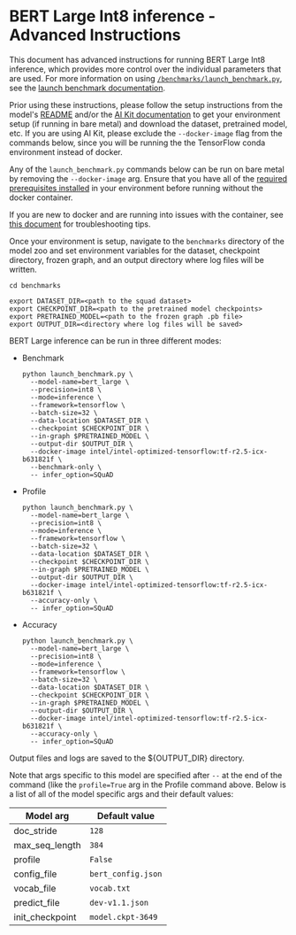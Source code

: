 <!--- 0. Title -->
<!-- This document is auto-generated using markdown fragments and the model-builder -->
<!-- To make changes to this doc, please change the fragments instead of modifying this doc directly -->
# BERT Large Int8 inference - Advanced Instructions

<!-- 10. Description -->
This document has advanced instructions for running BERT Large Int8
inference, which provides more control over the individual parameters that
are used. For more information on using [`/benchmarks/launch_benchmark.py`](/benchmarks/launch_benchmark.py),
see the [launch benchmark documentation](/docs/general/tensorflow/LaunchBenchmark.md).

Prior using these instructions, please follow the setup instructions from
the model's [README](README.md) and/or the
[AI Kit documentation](/docs/general/tensorflow/AIKit.md) to get your environment
setup (if running in bare metal) and download the dataset, pretrained model, etc.
If you are using AI Kit, please exclude the `--docker-image` flag from the
commands below, since you will be running the the TensorFlow conda environment
instead of docker.

<!-- 55. Docker arg -->
Any of the `launch_benchmark.py` commands below can be run on bare metal by
removing the `--docker-image` arg. Ensure that you have all of the
[required prerequisites installed](README.md#run-the-model) in your environment
before running without the docker container.

If you are new to docker and are running into issues with the container,
see [this document](/docs/general/docker.md) for troubleshooting tips.

<!-- 50. Launch benchmark instructions -->
Once your environment is setup, navigate to the `benchmarks` directory of
the model zoo and set environment variables for the dataset, checkpoint
directory, frozen graph, and an output directory where log files will be written.
```
cd benchmarks

export DATASET_DIR=<path to the squad dataset>
export CHECKPOINT_DIR=<path to the pretrained model checkpoints>
export PRETRAINED_MODEL=<path to the frozen graph .pb file>
export OUTPUT_DIR=<directory where log files will be saved>
```

BERT Large inference can be run in three different modes:

* Benchmark
  ```
  python launch_benchmark.py \
    --model-name=bert_large \
    --precision=int8 \
    --mode=inference \
    --framework=tensorflow \
    --batch-size=32 \
    --data-location $DATASET_DIR \
    --checkpoint $CHECKPOINT_DIR \
    --in-graph $PRETRAINED_MODEL \
    --output-dir $OUTPUT_DIR \
    --docker-image intel/intel-optimized-tensorflow:tf-r2.5-icx-b631821f \
    --benchmark-only \
    -- infer_option=SQuAD
  ```
* Profile
  ```
  python launch_benchmark.py \
    --model-name=bert_large \
    --precision=int8 \
    --mode=inference \
    --framework=tensorflow \
    --batch-size=32 \
    --data-location $DATASET_DIR \
    --checkpoint $CHECKPOINT_DIR \
    --in-graph $PRETRAINED_MODEL \
    --output-dir $OUTPUT_DIR \
    --docker-image intel/intel-optimized-tensorflow:tf-r2.5-icx-b631821f \
    --accuracy-only \
    -- infer_option=SQuAD
  ```
* Accuracy
  ```
  python launch_benchmark.py \
    --model-name=bert_large \
    --precision=int8 \
    --mode=inference \
    --framework=tensorflow \
    --batch-size=32 \
    --data-location $DATASET_DIR \
    --checkpoint $CHECKPOINT_DIR \
    --in-graph $PRETRAINED_MODEL \
    --output-dir $OUTPUT_DIR \
    --docker-image intel/intel-optimized-tensorflow:tf-r2.5-icx-b631821f \
    --accuracy-only \
    -- infer_option=SQuAD
  ```

Output files and logs are saved to the ${OUTPUT_DIR} directory.

<!-- 70. Model args -->
Note that args specific to this model are specified after ` -- ` at
the end of the command (like the `profile=True` arg in the Profile
command above. Below is a list of all of the model specific args and
their default values:

| Model arg | Default value |
|-----------|---------------|
| doc_stride | `128` |
| max_seq_length | `384` |
| profile | `False` |
| config_file | `bert_config.json` |
| vocab_file | `vocab.txt` |
| predict_file | `dev-v1.1.json` |
| init_checkpoint | `model.ckpt-3649` |

